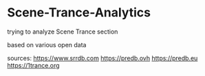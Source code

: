 # Scene-Trance-Analytics
trying to analyze Scene Trance section

based on various open data

sources:
https://www.srrdb.com
https://predb.ovh
https://predb.eu
https://1trance.org

